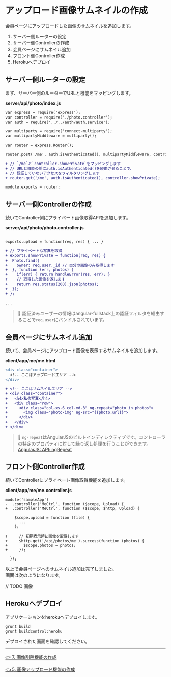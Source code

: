 # アップロード画像サムネイルの作成

会員ページにアップロードした画像のサムネイルを追加します。

1. サーバー側ルーターの設定
2. サーバー側Controllerの作成
3. 会員ページにサムネイル追加
4. フロント側Controller作成
5. Herokuへデプロイ

## サーバー側ルーターの設定

まず、サーバー側のルーターでURLと機能をマッピングします。

__server/api/photo/index.js__

```diff
var express = require('express');
var controller = require('./photo.controller');
var auth = require('../../auth/auth.service');

var multiparty = require('connect-multiparty');
var multipartyMiddleware = multiparty();

var router = express.Router();

router.post('/me', auth.isAuthenticated(), multipartyMiddleware, controller.upload);

+ // `/me`と`controller.showPrivate`をマッピングします
+ // URLと機能の間にauth.isAuthenticated()を経由させることで、
+ // 認証していないアクセスをフィルタリングします
+ router.get('/me', auth.isAuthenticated(), controller.showPrivate);

module.exports = router;
```

## サーバー側Controllerの作成

続いてController側にプライベート画像取得APIを追加します。

__server/api/photo/photo.controller.js__

```diff

exports.upload = function(req, res) { ... }

+ // プライベートな写真を取得
+ exports.showPrivate = function(req, res) {
+  Photo.find({
+    owner: req.user._id // 自分の画像のみ取得します
+  }, function (err, photos) {
+    if(err) { return handleError(res, err); }
+    // 取得した画像を返します
+    return res.status(200).json(photos);
+  });
+ };

...
```
> :gift_heart: 認証済みユーザーの情報はangular-fullstack上の認証フィルタを経由することで`req.user`にバンドルされています。

## 会員ページにサムネイル追加

続いて、会員ページにアップロード画像を表示するサムネイルを追加します。

__client/app/me/me.html__

```diff
<div class="container">
  <!-- ここはアップロードエリア -->
</div>

+ <!-- ここはサムネイルエリア -->
+ <div class="container">
+   <h4>私の写真</h4>
+   <div class="row">
+     <div class="col-xs-6 col-md-3" ng-repeat="photo in photos">
+       <img class="photo-img" ng-src="{{photo.url}}">
+     </div>
+   </div>
+ </div>

```

> :gift_heart: `ng-repeat`はAngularJSのビルトインディレクティブです。コントローラの特定のプロパティに対して繰り返し処理を行うことができます。 
[AngularJS: API: ngRepeat](https://code.angularjs.org/1.3.17/docs/api/ng/directive/ngRepeat)

## フロント側Controller作成

続いてControllerにプライベート画像取得機能を追加します。

__client/app/me/me.controller.js__

```
module('sampleApp')
-  .controller('MeCtrl', function ($scope, Upload) {
+  .controller('MeCtrl', function ($scope, $http, Upload) {

    $scope.upload = function (file) {
      ...
    };

+     // 初期表示時に画像を取得します
+     $http.get('/api/photos/me').success(function (photos) {
+       $scope.photos = photos;
+     });

  });
```

以上で会員ページへのサムネイル追加は完了しました。  
画面は次のようになります。

// TODO
画像 


## Herokuへデプロイ

アプリケーションをherokuへデプロイします。

```
grunt build
grunt buildcontrol:heroku
```

デプロイされた画面を確認してください。

----
[:point_right: 7. 画像削除機能の作成](../07)

[:point_left: 5. 画像アップロード機能の作成](../05)  
